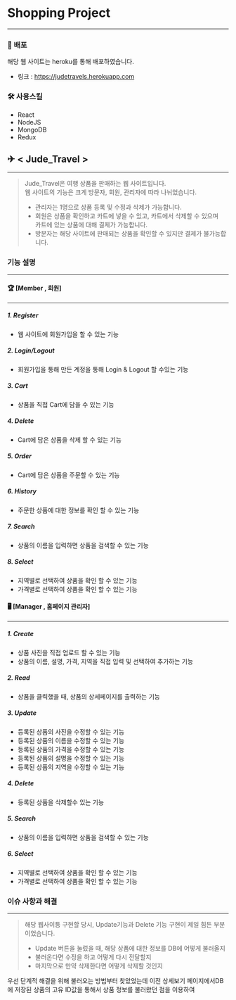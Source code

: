 # Shopping Project
 -------
### 📣 배포
해당 웹 사이트는 heroku를 통해 배포하였습니다.
* 링크 : <https://judetravels.herokuapp.com>
 
### 🛠 사용스킬
* React
* NodeJS
* MongoDB
* Redux

## ✈ < Jude_Travel >
-------
> Jude_Travel은 여행 상품을 판매하는 웹 사이트입니다.   
> 웹 사이트의 기능은 크게 방문자, 회원, 관리자에 따라 나뉘었습니다.
> * 관리자는 1명으로 상품 등록 및 수정과 삭제가 가능합니다.
> * 회원은 상품을 확인하고 카트에 넣을 수 있고, 카트에서 삭제할 수 있으며   
> 카트에 있는 상품에 대해 결제가 가능합니다.
> * 방문자는 해당 사이트에 판매되는 상품을 확인할 수 있지만 결제가 불가능합니다.

### 기능 설명
------
#### 🏆 [Member , 회원]
-----
##### 1. Register
 * 웹 사이트에 회원가입을 할 수 있는 기능
 
##### 2. Login/Logout
 * 회원가입을 통해 만든 계정을 통해 Login & Logout 할 수있는 기능
 
##### 3. Cart
 * 상품을 직접 Cart에 담을 수 있는 기능
 
##### 4. Delete
 * Cart에 담은 상품을 삭제 할 수 있는 기능
 
##### 5. Order
 * Cart에 담은 상품을 주문할 수 있는 기능
 
##### 6. History
 * 주문한 상품에 대한 정보를 확인 할 수 있는 기능

##### 7. Search
* 상품의 이름을 입력하면 상품을 검색할 수 있는 기능

##### 8. Select
* 지역별로 선택하여 상품을 확인 할 수 있는 기능
* 가격별로 선택하여 상품을 확인 할 수 있는 기능 
 
#### 🖥 [Manager , 홈페이지 관리자]
------
##### 1. Create
  * 상품 사진을 직접 업로드 할 수 있는 기능
  * 상품의 이름, 설명, 가격, 지역을 직접 입력 및 선택하여 추가하는 기능   

##### 2. Read
* 상품을 클릭했을 때, 상품의 상세페이지를 출력하는 기능

##### 3. Update
* 등록된 상품의 사진을 수정할 수 있는 기능
* 등록된 상품의 이름을 수정할 수 있는 기능
* 등록된 상품의 가격을 수정할 수 있는 기능
* 등록된 상품의 설명을 수정할 수 있는 기능
* 등록된 상품의 지역을 수정할 수 있는 기능

##### 4. Delete
* 등록된 상품을 삭제할수 있는 기능

##### 5. Search
* 상품의 이름을 입력하면 상품을 검색할 수 있는 기능

##### 6. Select
* 지역별로 선택하여 상품을 확인 할 수 있는 기능
* 가격별로 선택하여 상품을 확인 할 수 있는 기능

### 이슈 사항과 해결
-----
> 해당 웹사이틍 구현할 당시, Update기능과 Delete 기능 구현이 제일 힘든 부분이었습니다.
> * Update 버튼을 눌렀을 때, 해당 상품에 대한 정보를 DB에 어떻게 불러올지
> * 불러온다면 수정을 하고 어떻게 다시 전달할지
> * 마지막으로 만약 삭제한다면 어떻게 삭제할 것인지   

우선 단계적 해결을 위해 불러오는 방법부터 찾았었는데 이전 상세보기 페이지에서DB에 저장된 상품의 고유 ID값을 통해서 상품 정보를 불러왔던 점을 이용하여 


